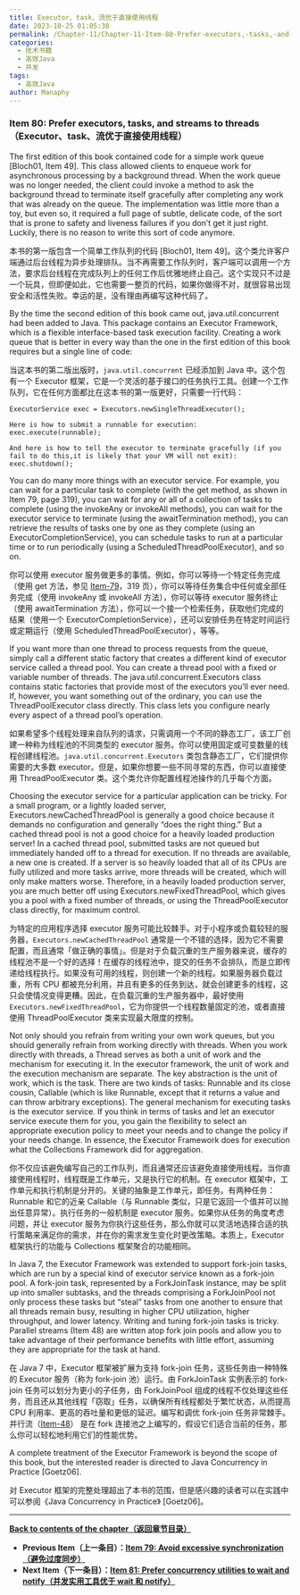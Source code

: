 ```yaml
---
title: Executor、task、流优于直接使用线程
date: 2023-10-25 01:05:38
permalink: /Chapter-11/Chapter-11-Item-80-Prefer-executors,-tasks,-and-streams-to-threads.html
categories:
  - 技术书籍
  - 高效Java
  - 并发
tags:
  - 高效Java
author: Manaphy
---
```


### Item 80: Prefer executors, tasks, and streams to threads（Executor、task、流优于直接使用线程）

The first edition of this book contained code for a simple work queue [Bloch01, Item 49]. This class allowed clients to enqueue work for asynchronous processing by a background thread. When the work queue was no longer needed, the client could invoke a method to ask the background thread to terminate itself gracefully after completing any work that was already on the queue. The implementation was little more than a toy, but even so, it required a full page of subtle, delicate code, of the sort that is prone to safety and liveness failures if you don’t get it just right. Luckily, there is no reason to write this sort of code anymore.

本书的第一版包含一个简单工作队列的代码 [Bloch01, Item 49]。这个类允许客户端通过后台线程为异步处理排队。当不再需要工作队列时，客户端可以调用一个方法，要求后台线程在完成队列上的任何工作后优雅地终止自己。这个实现只不过是一个玩具，但即便如此，它也需要一整页的代码，如果你做得不对，就很容易出现安全和活性失败。幸运的是，没有理由再编写这种代码了。

By the time the second edition of this book came out, java.util.concurrent had been added to Java. This package contains an Executor Framework, which is a flexible interface-based task execution facility. Creating a work queue that is better in every way than the one in the first edition of this book requires but a single line of code:

当这本书的第二版出版时，`java.util.concurrent` 已经添加到 Java 中。这个包有一个 Executor 框架，它是一个灵活的基于接口的任务执行工具。创建一个工作队列，它在任何方面都比在这本书的第一版更好，只需要一行代码：

```
ExecutorService exec = Executors.newSingleThreadExecutor();

Here is how to submit a runnable for execution:
exec.execute(runnable);

And here is how to tell the executor to terminate gracefully (if you fail to do this,it is likely that your VM will not exit):
exec.shutdown();
```

You can do many more things with an executor service. For example, you can wait for a particular task to complete (with the get method, as shown in Item 79, page 319), you can wait for any or all of a collection of tasks to complete (using the invokeAny or invokeAll methods), you can wait for the executor service to terminate (using the awaitTermination method), you can retrieve the results of tasks one by one as they complete (using an ExecutorCompletionService), you can schedule tasks to run at a particular time or to run periodically (using a ScheduledThreadPoolExecutor), and so on.

你可以使用 executor 服务做更多的事情。例如，你可以等待一个特定任务完成（使用 get 方法，参见 [Item-79](/Chapter-11/Chapter-11-Item-79-Avoid-excessive-synchronization.md)，319 页），你可以等待任务集合中任何或全部任务完成（使用 invokeAny 或 invokeAll 方法），你可以等待 executor 服务终止（使用 awaitTermination 方法），你可以一个接一个检索任务，获取他们完成的结果（使用一个 ExecutorCompletionService），还可以安排任务在特定时间运行或定期运行（使用 ScheduledThreadPoolExecutor），等等。

If you want more than one thread to process requests from the queue, simply call a different static factory that creates a different kind of executor service called a thread pool. You can create a thread pool with a fixed or variable number of threads. The java.util.concurrent.Executors class contains static factories that provide most of the executors you’ll ever need. If, however, you want something out of the ordinary, you can use the ThreadPoolExecutor class directly. This class lets you configure nearly every aspect of a thread pool’s operation.

如果希望多个线程处理来自队列的请求，只需调用一个不同的静态工厂，该工厂创建一种称为线程池的不同类型的 executor 服务。你可以使用固定或可变数量的线程创建线程池。`java.util.concurrent.Executors` 类包含静态工厂，它们提供你需要的大多数 executor。但是，如果你想要一些不同寻常的东西，你可以直接使用 ThreadPoolExecutor 类。这个类允许你配置线程池操作的几乎每个方面。

Choosing the executor service for a particular application can be tricky. For a small program, or a lightly loaded server, Executors.newCachedThreadPool is generally a good choice because it demands no configuration and generally “does the right thing.” But a cached thread pool is not a good choice for a heavily loaded production server! In a cached thread pool, submitted tasks are not queued but immediately handed off to a thread for execution. If no threads are available, a new one is created. If a server is so heavily loaded that all of its CPUs are fully utilized and more tasks arrive, more threads will be created, which will only make matters worse. Therefore, in a heavily loaded production server, you are much better off using Executors.newFixedThreadPool, which gives you a pool with a fixed number of threads, or using the ThreadPoolExecutor class directly, for maximum control.

为特定的应用程序选择 executor 服务可能比较棘手。对于小程序或负载较轻的服务器，`Executors.newCachedThreadPool` 通常是一个不错的选择，因为它不需要配置，而且通常「做正确的事情」。但是对于负载沉重的生产服务器来说，缓存的线程池不是一个好的选择！在缓存的线程池中，提交的任务不会排队，而是立即传递给线程执行。如果没有可用的线程，则创建一个新的线程。如果服务器负载过重，所有 CPU 都被充分利用，并且有更多的任务到达，就会创建更多的线程，这只会使情况变得更糟。因此，在负载沉重的生产服务器中，最好使用 `Executors.newFixedThreadPool`，它为你提供一个线程数量固定的池，或者直接使用 ThreadPoolExecutor 类来实现最大限度的控制。

Not only should you refrain from writing your own work queues, but you should generally refrain from working directly with threads. When you work directly with threads, a Thread serves as both a unit of work and the mechanism for executing it. In the executor framework, the unit of work and the execution mechanism are separate. The key abstraction is the unit of work, which is the task. There are two kinds of tasks: Runnable and its close cousin, Callable (which is like Runnable, except that it returns a value and can throw arbitrary exceptions). The general mechanism for executing tasks is the executor service. If you think in terms of tasks and let an executor service execute them for you, you gain the flexibility to select an appropriate execution policy to meet your needs and to change the policy if your needs change. In essence, the Executor Framework does for execution what the Collections Framework did for aggregation.

你不仅应该避免编写自己的工作队列，而且通常还应该避免直接使用线程。当你直接使用线程时，线程既是工作单元，又是执行它的机制。在 executor 框架中，工作单元和执行机制是分开的。关键的抽象是工作单元，即任务。有两种任务：Runnable 和它的近亲 Callable（与 Runnable 类似，只是它返回一个值并可以抛出任意异常）。执行任务的一般机制是 executor 服务。如果你从任务的角度考虑问题，并让 executor 服务为你执行这些任务，那么你就可以灵活地选择合适的执行策略来满足你的需求，并在你的需求发生变化时更改策略。本质上，Executor 框架执行的功能与 Collections 框架聚合的功能相同。

In Java 7, the Executor Framework was extended to support fork-join tasks, which are run by a special kind of executor service known as a fork-join pool. A fork-join task, represented by a ForkJoinTask instance, may be split up into smaller subtasks, and the threads comprising a ForkJoinPool not only process these tasks but “steal” tasks from one another to ensure that all threads remain busy, resulting in higher CPU utilization, higher throughput, and lower latency. Writing and tuning fork-join tasks is tricky. Parallel streams (Item 48) are written atop fork join pools and allow you to take advantage of their performance benefits with little effort, assuming they are appropriate for the task at hand.

在 Java 7 中，Executor 框架被扩展为支持 fork-join 任务，这些任务由一种特殊的 Executor 服务（称为 fork-join 池）运行。由 ForkJoinTask 实例表示的 fork-join 任务可以划分为更小的子任务，由 ForkJoinPool 组成的线程不仅处理这些任务，而且还从其他线程「窃取」任务，以确保所有线程都处于繁忙状态，从而提高 CPU 利用率、更高的吞吐量和更低的延迟。编写和调优 fork-join 任务非常棘手。并行流（[Item-48](/Chapter-7/Chapter-7-Item-48-Use-caution-when-making-streams-parallel.md)）
是在 fork 连接池之上编写的，假设它们适合当前的任务，那么你可以轻松地利用它们的性能优势。

A complete treatment of the Executor Framework is beyond the scope of this book, but the interested reader is directed to Java Concurrency in Practice [Goetz06].

对 Executor 框架的完整处理超出了本书的范围，但是感兴趣的读者可以在实践中可以参阅《Java Concurrency in Practice》 [Goetz06]。

---
**[Back to contents of the chapter（返回章节目录）](/Chapter-11/Chapter-11-Introduction.md)**
- **Previous Item（上一条目）：[Item 79: Avoid excessive synchronization（避免过度同步）](/Chapter-11/Chapter-11-Item-79-Avoid-excessive-synchronization.md)**
- **Next Item（下一条目）：[Item 81: Prefer concurrency utilities to wait and notify（并发实用工具优于 wait 和 notify）](/Chapter-11/Chapter-11-Item-81-Prefer-concurrency-utilities-to-wait-and-notify.md)**
